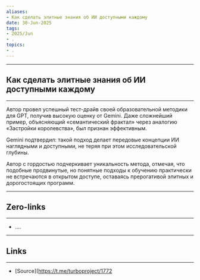 ```yaml
---
aliases: 
- Как сделать элитные знания об ИИ доступными каждому 
date: 30-Jun-2025
tags:
- 2025/Jun
- .
topics:
- .
---
```

-----
##  Как сделать элитные знания об ИИ доступными каждому 
-----
Автор провел успешный тест-драйв своей образовательной методики для GPT, получив высокую оценку от Gemini. Даже сложнейший пример, объясняющий «семантический фрактал» через аналогию «Застройки королевства», был признан эффективным.

Gemini подтвердил: такой подход делает передовые концепции ИИ наглядными и доступными, не теряя при этом исследовательской глубины. 

Автор с гордостью подчеркивает уникальность метода, отмечая, что подобные продвинутые, но понятные подходы к обучению практически не встречаются в открытом доступе, оставаясь прерогативой элитных и дорогостоящих программ.

---
## Zero-links
---
- ....

---
## Links
---
- [Source](https://t.me/turboproject/1772